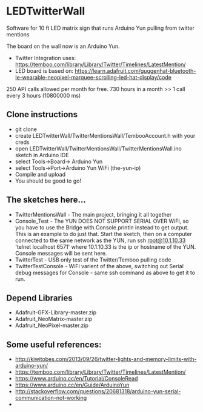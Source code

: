 # LEDTwitterWall
Software for 10 ft LED matrix sign that runs Arduino Yun pulling from twitter mentions


The board on the wall now is an Arduino Yun.

 * Twitter Integration uses: https://temboo.com/library/Library/Twitter/Timelines/LatestMention/
 * LED board is based on: https://learn.adafruit.com/guggenhat-bluetooth-le-wearable-neopixel-marquee-scrolling-led-hat-display/code

250 API calls allowed per month for free. 730 hours in a month >> 1 call every 3 hours (10800000 ms)

## Clone instructions
 * git clone 
 * create LEDTwitterWall/TwitterMentionsWall/TembooAccount.h with your creds
 * open LEDTwitterWall/TwitterMentionsWall/TwitterMentionsWall.ino sketch in Arduino IDE
 * select Tools->Board-> Arduino Yun
 * select Tools->Port->Arduino Yun WiFi (the-yun-ip)
 * Compile and upload
 * You should be good to go!

## The sketches here...
 * TwitterMentionsWall - The main project, bringing it all together
 * Console_Test	- The YUN DOES NOT SUPPORT SERIAL OVER WiFi, so you have to use the Bridge with Console.println instead to get output. This is an example to do just that. Start the sketch, then on a computer connected to the same network as the YUN, run ssh root@10.1.10.33 'telnet localhost 6571' where 10.1.10.33 is the ip or hostname of the YUN. Console messages will be sent here.
 * TwitterTest - USB only test of the Twitter/Temboo pulling code
 * TwitterTestConsole - WiFi varient of the above, switching out Serial debug messages for Console - same ssh command as above to get it to run.


## Depend Libraries
 * Adafruit-GFX-Library-master.zip
 * Adafruit_NeoMatrix-master.zip
 * Adafruit_NeoPixel-master.zip
 
 
## Some useful references:
 * http://kiwitobes.com/2013/09/26/twitter-lights-and-memory-limits-with-arduino-yun/
 * https://temboo.com/library/Library/Twitter/Timelines/LatestMention/
 * https://www.arduino.cc/en/Tutorial/ConsoleRead
 * https://www.arduino.cc/en/Guide/ArduinoYun
 * http://stackoverflow.com/questions/20681318/arduino-yun-serial-communication-not-working
 * 
